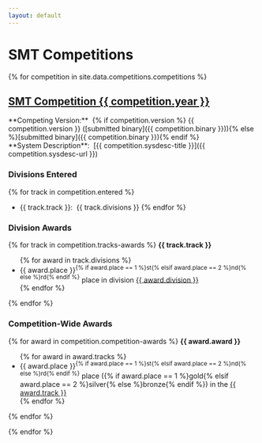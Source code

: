 ```yaml
---
layout: default
---
```

# SMT Competitions

{% for competition in site.data.competitions.competitions %}
<h2>
  <a id="smtcomp{{ competition.year }}" href="{{ competition.url }}" target="_blank">
    SMT Competition {{ competition.year }}
  </a>
</h2>
**Competing Version:** &nbsp;{% if competition.version %} {{ competition.version }} ([submitted binary]({{ competition.binary }})){% else %}[submitted binary]({{ competition.binary }}){% endif %}
<br/>
**System Description**: &nbsp;[{{ competition.sysdesc-title }}]({{ competition.sysdesc-url }})

### Divisions Entered
{% for track in competition.entered %}
- <span class="orange">{{ track.track }}:</span> &nbsp;{{ track.divisions }}
{% endfor %}

### Division Awards
{% for track in competition.tracks-awards %}
<b>{{ track.track }}</b>
<ul class="awards">
{% for award in track.divisions %}
  <li class="awards"><span class="orange">{{ award.place }}<sup>{% if award.place == 1 %}st{% elsif award.place == 2 %}nd{% else %}rd{% endif %}</sup></span> place in division <a href="{{ award.url }}">{{ award.division }}</a></li>
{% endfor %}
</ul>
{% endfor %}

### Competition-Wide Awards
{% for award in competition.competition-awards %}
<b>{{ award.award }}</b>
<ul class="awards">
{% for award in award.tracks %}
  <li class="awards"><span class="orange">{{ award.place }}<sup>{% if award.place == 1 %}st{% elsif award.place == 2 %}nd{% else %}rd{% endif %}</sup></span> place ({% if award.place == 1 %}gold{% elsif award.place == 2 %}silver{% else %}bronze{% endif %}) in the <a href="{{ award.url }}">{{ award.track }}</a></li>
{% endfor %}
</ul>

{% endfor %}

{% endfor %}
